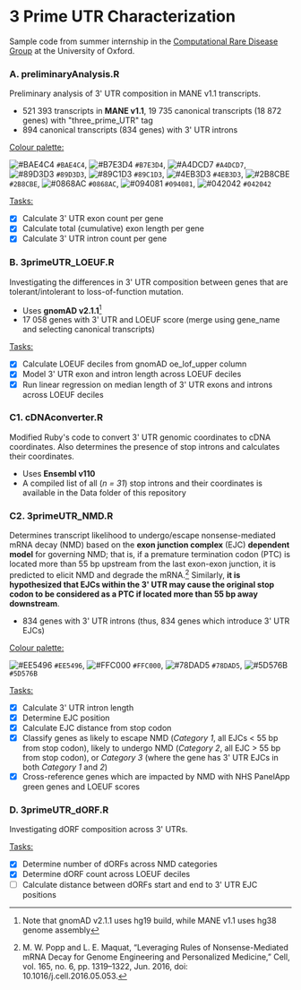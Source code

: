 # 3 Prime UTR Characterization
Sample code from summer internship in the [Computational Rare Disease Group](https://rarediseasegenomics.org/) at the University of Oxford.

### A. preliminaryAnalysis.R

Preliminary analysis of 3' UTR composition in MANE v1.1 transcripts.
- 521 393 transcripts in **MANE v1.1**, 19 735 canonical transcripts (18 872 genes) with "three_prime_UTR" tag
- 894 canonical transcripts (834 genes) with 3' UTR introns

<ins>Colour palette:</ins>

![#BAE4C4](https://placehold.co/15x15/BAE4C4/BAE4C4.png) `#BAE4C4`, ![#B7E3D4](https://placehold.co/15x15/B7E3D4/B7E3D4.png) `#B7E3D4`, ![#A4DCD7](https://placehold.co/15x15/A4DCD7/A4DCD7.png) `#A4DCD7`, ![#89D3D3](https://placehold.co/15x15/89D3D3/89D3D3.png) `#89D3D3`, ![#89C1D3](https://placehold.co/15x15/89C1D3/89C1D3.png) `#89C1D3`, ![#4EB3D3](https://placehold.co/15x15/4EB3D3/4EB3D3.png) `#4EB3D3`, ![#2B8CBE](https://placehold.co/15x15/2B8CBE/2B8CBE.png) `#2B8CBE`, ![#0868AC](https://placehold.co/15x15/0868AC/0868AC.png) `#0868AC`, ![#094081](https://placehold.co/15x15/094081/094081.png) `#094081`, ![#042042](https://placehold.co/15x15/042042/042042.png) `#042042`

<ins>Tasks:</ins>
- [x] Calculate 3' UTR exon count per gene
- [x] Calculate total (cumulative) exon length per gene
- [x] Calculate 3' UTR intron count per gene

### B. 3primeUTR_LOEUF.R

Investigating the differences in 3' UTR composition between genes that are tolerant/intolerant to loss-of-function mutation.
- Uses **gnomAD v2.1.1**[^1]
- 17 058 genes with 3' UTR and LOEUF score (merge using gene_name and selecting canonical transcripts)

<ins>Tasks:</ins>
- [x] Calculate LOEUF deciles from gnomAD oe_lof_upper column
- [x] Model 3' UTR exon and intron length across LOEUF deciles
- [x] Run linear regression on median length of 3' UTR exons and introns across LOEUF deciles

[^1]: Note that gnomAD v2.1.1 uses hg19 build, while MANE v1.1 uses hg38 genome assembly

### C1. cDNAconverter.R

Modified Ruby's code to convert 3' UTR genomic coordinates to cDNA coordinates. Also determines the presence of stop introns and calculates their coordinates.
- Uses **Ensembl v110**
- A compiled list of all (_n = 31_) stop introns and their coordinates is available in the Data folder of this repository

### C2. 3primeUTR_NMD.R

Determines transcript likelihood to undergo/escape nonsense-mediated mRNA decay (NMD) based on the **exon junction complex** (EJC) **dependent model** for governing NMD; that is, if a premature termination codon (PTC) is located more than 55 bp upstream from the last exon-exon junction, it is predicted to elicit NMD and degrade the mRNA.[^2] Similarly, **it is hypothesized that EJCs within the 3' UTR may cause the original stop codon to be considered as a PTC if located more than 55 bp away downstream**.
- 834 genes with 3' UTR introns (thus, 834 genes which introduce 3' UTR EJCs)

<ins>Colour palette:</ins>

![#EE5496](https://placehold.co/15x15/EE5496/EE5496.png) `#EE5496`, ![#FFC000](https://placehold.co/15x15/FFC000/FFC000.png) `#FFC000`, ![#78DAD5](https://placehold.co/15x15/78DAD5/78DAD5.png) `#78DAD5`, ![#5D576B](https://placehold.co/15x15/5D576B/5D576B.png) `#5D576B`  

<ins>Tasks:</ins>
- [x] Calculate 3' UTR intron length
- [x] Determine EJC position
- [x] Calculate EJC distance from stop codon
- [x] Classify genes as likely to escape NMD (_Category 1_, all EJCs < 55 bp from stop codon), likely to undergo NMD (_Category 2_, all EJC > 55 bp from stop codon), or _Category 3_ (where the gene has 3' UTR EJCs in both _Category 1_ and _2_)
- [x] Cross-reference genes which are impacted by NMD with NHS PanelApp green genes and LOEUF scores

[^2]: M. W. Popp and L. E. Maquat, “Leveraging Rules of Nonsense-Mediated mRNA Decay for Genome Engineering and Personalized Medicine,” Cell, vol. 165, no. 6, pp. 1319–1322, Jun. 2016, doi: 10.1016/j.cell.2016.05.053.

### D. **3primeUTR_dORF.R**

Investigating dORF composition across 3' UTRs.

<ins>Tasks:</ins>
- [x] Determine number of dORFs across NMD categories
- [x] Determine dORF count across LOEUF deciles
- [ ] Calculate distance between dORFs start and end to 3' UTR EJC positions
